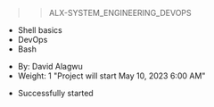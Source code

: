 >> ALX-SYSTEM_ENGINEERING_DEVOPS
+ Shell basics
+ DevOps
+ Bash
 - By: David Alagwu
 - Weight: 1
 "Project will start May 10, 2023 6:00 AM"
+ Successfully started
